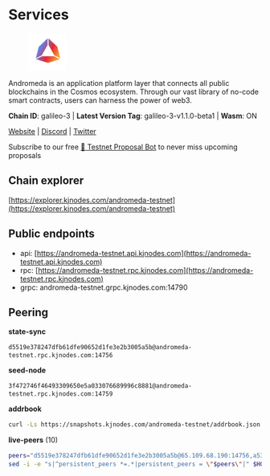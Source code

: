 # Services

<figure><img src="https://raw.githubusercontent.com/kj89/cosmos-images/main/logos/andromeda.png" alt=""><figcaption></figcaption></figure>

Andromeda is an application platform layer that connects all  public blockchains in the Cosmos ecosystem. Through our vast  library of no-code smart contracts, users can harness the power of web3.

**Chain ID**: galileo-3 | **Latest Version Tag**: galileo-3-v1.1.0-beta1 | **Wasm**: ON

[Website](https://www.andromedaprotocol.io) | [Discord](https://discord.gg/wzM3kSN3sE) | [Twitter](https://twitter.com/andromedaprot)



Subscribe to our free [🤖 Testnet Proposal Bot](https://t.me/kjnodes_testnet_proposal_bot) to never miss upcoming proposals


## Chain explorer
[https://explorer.kjnodes.com/andromeda-testnet](https://explorer.kjnodes.com/andromeda-testnet)

## Public endpoints

* api: [https://andromeda-testnet.api.kjnodes.com](https://andromeda-testnet.api.kjnodes.com)
* rpc: [https://andromeda-testnet.rpc.kjnodes.com](https://andromeda-testnet.rpc.kjnodes.com)
* grpc: andromeda-testnet.grpc.kjnodes.com:14790

## Peering

**state-sync**

```text
d5519e378247dfb61dfe90652d1fe3e2b3005a5b@andromeda-testnet.rpc.kjnodes.com:14756
```

**seed-node**

```text
3f472746f46493309650e5a033076689996c8881@andromeda-testnet.rpc.kjnodes.com:14759
```

**addrbook**
```bash
curl -Ls https://snapshots.kjnodes.com/andromeda-testnet/addrbook.json > $HOME/.andromedad/config/addrbook.json
```

**live-peers** (10)
```bash
peers="d5519e378247dfb61dfe90652d1fe3e2b3005a5b@65.109.68.190:14756,a537cc2879fc79401f6834aa6483fbb1dee18ef0@137.184.44.33:20156,e61f287d51edab6f6dbe00a8b804614443ee6f82@80.85.242.117:26656,18296589a77b09df6c75559c84815f71fb7add9e@194.163.147.189:26656,22b78c53ebc22f9135c22dcecfef5a45df5b49ae@128.140.92.139:36656,99cebda3a65a35b9a6a8bef774c8b92c1e548aa5@65.108.226.26:36656,56f709e56ef9e95fcfd9376e28f4afdd1178ca09@65.109.30.90:38656,c089b582977f015b7ee1ff357a9ca7c07f6341ca@135.181.221.186:31656,0f966c78a7ac4722bd389f5c010efb8235ca8f73@65.108.227.112:14656,1d94f397352dc20be4b56e4bfd9305649cbac778@65.108.232.150:20095"
sed -i -e "s|^persistent_peers *=.*|persistent_peers = \"$peers\"|" $HOME/.andromedad/config/config.toml
```
